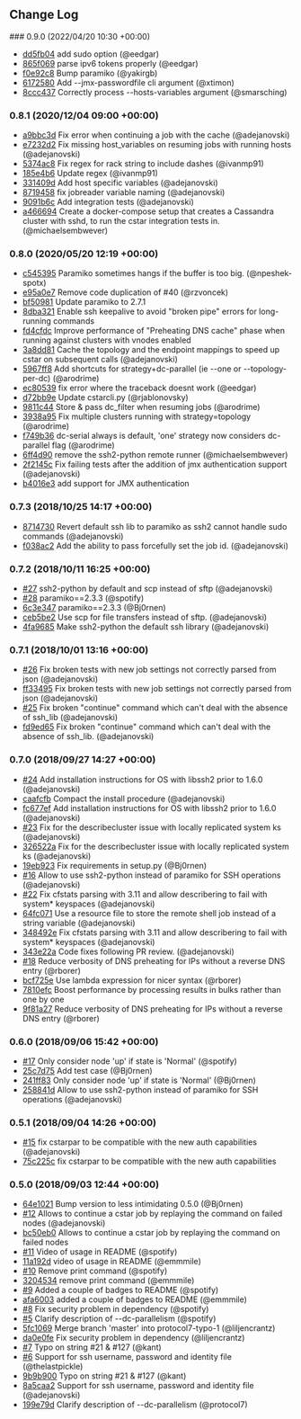 ## Change Log

### 0.9.0 (2022/04/20 10:30 +00:00)
- [dd5fb04](https://github.com/spotify/cstar/commit/dd5fb04b71e9d219953d3f0f7532f8145f499ea0) add sudo option (@eedgar)
- [865f069](https://github.com/spotify/cstar/commit/865f06908739e6baccacaf9de4e1496b6d73160b) parse ipv6 tokens properly (@eedgar)
- [f0e92c8](https://github.com/spotify/cstar/commit/f0e92c8212d0f67448eb221a5526f199c33c4c5c) Bump paramiko (@yakirgb)
- [6172580](https://github.com/spotify/cstar/commit/6172580a3ceba091f9599df355c267f9ce22a99a) Add --jmx-passwordfile cli argument (@xtimon)
- [8ccc437](https://github.com/spotify/cstar/commit/8ccc43761ad1d57001147d1a87ae8d2507344177) Correctly process --hosts-variables argument (@smarsching)

### 0.8.1 (2020/12/04 09:00 +00:00)
- [a9bbc3d](https://github.com/spotify/cstar/commit/a9bbc3d8c8bed7d7b76d78358ee856b0805179a1) Fix error when continuing a job with the cache (@adejanovski)
- [e7232d2](https://github.com/spotify/cstar/commit/e7232d28b0b938a50b8300aa89c1e4e177d0b8e3) Fix missing host_variables on resuming jobs with running hosts (@adejanovski)
- [5374ac8](https://github.com/spotify/cstar/commit/5374ac8648433cc2a59b212735507e5d460acae2) Fix regex for rack string to include dashes (@ivanmp91)
- [185e4b6](https://github.com/spotify/cstar/commit/185e4b6b80e1910ae78769eb84fe6fdd091a413c) Update regex (@ivanmp91)
- [331409d](https://github.com/spotify/cstar/commit/331409dd8d271a9395dffc165f94fd7f1f3dfe2f) Add host specific variables (@adejanovski)
- [8719458](https://github.com/spotify/cstar/commit/8719458f80628a6eac1b09ebc9afb0261159d5cd) fix jobreader variable naming (@adejanovski)
- [9091b6c](https://github.com/spotify/cstar/commit/9091b6c026b6ac402297b0801916540ae709dd49) Add integration tests (@adejanovski)
- [a466694](https://github.com/spotify/cstar/commit/a4666941f3731d4a44e21b352b36acf5f12eebb9) Create a docker-compose setup that creates a Cassandra cluster with sshd, to run the cstar integration tests in. (@michaelsembwever)

### 0.8.0 (2020/05/20 12:19 +00:00)
- [c545395](https://github.com/spotify/cstar/commit/c545395d4e19cae12939a51a5ac57e9dc3ec1ced) Paramiko sometimes hangs if the buffer is too big. (@npeshek-spotx)
- [e95a0e7](https://github.com/spotify/cstar/commit/e95a0e740f2b9c86dd27e3f4d96393b780707a83) Remove code duplication of #40 (@rzvoncek)
- [bf50981](https://github.com/spotify/cstar/commit/bf509816d4282721cd0603e5482dbfeef9412ad0) Update paramiko to 2.7.1
- [8dba321](https://github.com/spotify/cstar/commit/8dba32147a4448c27eaae2e396d288736e7690e8) Enable ssh keepalive to avoid "broken pipe" errors for long-running commands
- [fd4cfdc](https://github.com/spotify/cstar/commit/fd4cfdcaaa7d8594a212bd42e4852e8dd2af3b05) Improve performance of "Preheating DNS cache" phase when running against clusters with vnodes enabled
- [3a8dd81](https://github.com/spotify/cstar/commit/3a8dd8185dca04041c30cb859254d3fc9d69fc32) Cache the topology and the endpoint mappings to speed up cstar on subsequent calls (@adejanovski)
- [5967ff8](https://github.com/spotify/cstar/commit/5967ff8797c45cad41bdb5273a119f670225cee1) Add shortcuts for strategy+dc-parallel (ie --one or --topology-per-dc) (@arodrime)
- [ec80539](https://github.com/spotify/cstar/commit/ec805393670c1701657cfb6984919be7783659c1) fix error where the traceback doesnt work (@eedgar)
- [d72bb9e](https://github.com/spotify/cstar/commit/d72bb9e874512c97d53ecfdc9c68c0d5c81fefd0) Update cstarcli.py (@rjablonovsky)
- [9811c44](https://github.com/spotify/cstar/commit/9811c44ea74f0b7826eccec60a47210570d74ee5) Store & pass dc_filter when resuming jobs (@arodrime)
- [3938a95](https://github.com/spotify/cstar/commit/3938a95fa3b30716cc249d102d898311c42d6a56) Fix multiple clusters running with strategy=topology (@arodrime)
- [f749b36](https://github.com/spotify/cstar/commit/f749b3612ab1b4b10498c74f148a47df6fb49e0d) dc-serial always is default, 'one' strategy now considers dc-parallel flag (@arodrime)
- [6ff4d90](https://github.com/spotify/cstar/commit/6ff4d90b2da215546a89bb4c70333e5ebe840add) remove the ssh2-python remote runner (@michaelsembwever)
- [2f2145c](https://github.com/spotify/cstar/commit/2f2145c84eb9c09df7bb9296e41b1b8b5209fb73) Fix failing tests after the addition of jmx authentication support (@adejanovski)
- [b4016e3](https://github.com/spotify/cstar/commit/b4016e39a942daae208178bf74429ae4193a7436) add support for JMX authentication

### 0.7.3 (2018/10/25 14:17 +00:00)
- [8714730](https://github.com/spotify/cstar/commit/871473059071a5764be5ba4bc74a373508e7b84a) Revert default ssh lib to paramiko as ssh2 cannot handle sudo commands (@adejanovski)
- [f038ac2](https://github.com/spotify/cstar/commit/f038ac2a6e11c23478d034360026a1e6e1080477) Add the ability to pass forcefully set the job id. (@adejanovski)

### 0.7.2 (2018/10/11 16:25 +00:00)
- [#27](https://github.com/spotify/cstar/pull/27) ssh2-python by default and scp instead of sftp (@adejanovski)
- [#28](https://github.com/spotify/cstar/pull/28) paramiko==2.3.3 (@spotify)
- [6c3e347](https://github.com/spotify/cstar/commit/6c3e347ab99443c8a298558936ed13feb45a7e99) paramiko==2.3.3 (@Bj0rnen)
- [ceb5be2](https://github.com/spotify/cstar/commit/ceb5be2b50d54ba290e77d0258ad79f0cc985981) Use scp for file transfers instead of sftp. (@adejanovski)
- [4fa9685](https://github.com/spotify/cstar/commit/4fa96854b6ce103f59258b02bee051dac367e057) Make ssh2-python the default ssh library (@adejanovski)

### 0.7.1 (2018/10/01 13:16 +00:00)
- [#26](https://github.com/spotify/cstar/pull/26) Fix broken tests with new job settings not correctly parsed from json (@adejanovski)
- [ff33495](https://github.com/spotify/cstar/commit/ff33495ad88e3ebff2f6a803faee4b890489fc01) Fix broken tests with new job settings not correctly parsed from json (@adejanovski)
- [#25](https://github.com/spotify/cstar/pull/25) Fix broken "continue" command which can't deal with the absence of ssh_lib (@adejanovski)
- [fd9ed65](https://github.com/spotify/cstar/commit/fd9ed653efb7b5c5bdff098fde63426e03bbc48b) Fix broken "continue" command which can't deal with the absence of ssh_lib. (@adejanovski)

### 0.7.0 (2018/09/27 14:27 +00:00)
- [#24](https://github.com/spotify/cstar/pull/24) Add installation instructions for OS with libssh2 prior to 1.6.0 (@adejanovski)
- [caafcfb](https://github.com/spotify/cstar/commit/caafcfb6f9c5d75a771bd1350598b908868a13fb) Compact the install procedure (@adejanovski)
- [fc677ef](https://github.com/spotify/cstar/commit/fc677efec0ee7f9442c6cf8cf23911c507eea73c) Add installation instructions for OS with libssh2 prior to 1.6.0 (@adejanovski)
- [#23](https://github.com/spotify/cstar/pull/23) Fix for the describecluster issue with locally replicated system ks (@adejanovski)
- [326522a](https://github.com/spotify/cstar/commit/326522ad0c40f354f2aca8f74ffe87d8468533eb) Fix for the describecluster issue with locally replicated system ks (@adejanovski)
- [19eb923](https://github.com/spotify/cstar/commit/19eb9238b6246acbb67a98f9df195b546bbd064d) Fix requirements in setup.py (@Bj0rnen)
- [#16](https://github.com/spotify/cstar/pull/16) Allow to use ssh2-python instead of paramiko for SSH operations (@adejanovski)
- [#22](https://github.com/spotify/cstar/pull/22) Fix cfstats parsing with 3.11 and allow describering to fail with system* keyspaces (@adejanovski)
- [64fc071](https://github.com/spotify/cstar/commit/64fc0711561b28ad5123d4ef4609a86a864b5903) Use a resource file to store the remote shell job instead of a string variable (@adejanovski)
- [348492e](https://github.com/spotify/cstar/commit/348492e43e2646b61c47dae940b152dfeb0c3003) Fix cfstats parsing with 3.11 and allow describering to fail with system* keyspaces (@adejanovski)
- [343e22a](https://github.com/spotify/cstar/commit/343e22aba2da16e0192a1fa4e7a155d6199f141a) Code fixes following PR review. (@adejanovski)
- [#18](https://github.com/spotify/cstar/pull/18) Reduce verbosity of DNS preheating for IPs without a reverse DNS entry (@rborer)
- [bcf725e](https://github.com/spotify/cstar/commit/bcf725ea19be6fd7937788951d817ed924d1cc75) Use lambda expression for nicer syntax (@rborer)
- [7810efc](https://github.com/spotify/cstar/commit/7810efc0cb12d66eeeae17e312769d1b0acf1737) Boost performance by processing results in bulks rather than one by one
- [9f81a27](https://github.com/spotify/cstar/commit/9f81a2766d3a52f585f02b937ed4cb5f97186aaa) Reduce verbosity of DNS preheating for IPs without a reverse DNS entry (@rborer)

### 0.6.0 (2018/09/06 15:42 +00:00)
- [#17](https://github.com/spotify/cstar/pull/17) Only consider node 'up' if state is 'Normal' (@spotify)
- [25c7d75](https://github.com/spotify/cstar/commit/25c7d75c621d527aac80f748c6999b117c4ef296) Add test case (@Bj0rnen)
- [241ff83](https://github.com/spotify/cstar/commit/241ff83a85a57d9ca6820fe657b928ca759f7425) Only consider node 'up' if state is 'Normal' (@Bj0rnen)
- [258841d](https://github.com/spotify/cstar/commit/258841db62a174c580e5b5b40357fd14ebfc956b) Allow to use ssh2-python instead of paramiko for SSH operations (@adejanovski)

### 0.5.1 (2018/09/04 14:26 +00:00)
- [#15](https://github.com/spotify/cstar/pull/15) fix cstarpar to be compatible with the new auth capabilities (@adejanovski)
- [75c225c](https://github.com/spotify/cstar/commit/75c225ccc9253286dc5daf64fbdbbda5ccef2720) fix cstarpar to be compatible with the new auth capabilities

### 0.5.0 (2018/09/03 12:44 +00:00)
- [64e1021](https://github.com/spotify/cstar/commit/64e1021b478de4b4335cba3ed65e6af2bea9c9c7) Bump version to less intimidating 0.5.0 (@Bj0rnen)
- [#12](https://github.com/spotify/cstar/pull/12) Allows to continue a cstar job by replaying the command on failed nodes (@adejanovski)
- [bc50eb0](https://github.com/spotify/cstar/commit/bc50eb033f507f3861f694aca541446cc1f6759c) Allows to continue a cstar job by replaying the command on failed nodes
- [#11](https://github.com/spotify/cstar/pull/11) Video of usage in README (@spotify)
- [11a192d](https://github.com/spotify/cstar/commit/11a192da72194229f4fe5b27165b938812afbe52) video of usage in README (@emmmile)
- [#10](https://github.com/spotify/cstar/pull/10) Remove print command (@spotify)
- [3204534](https://github.com/spotify/cstar/commit/3204534c0fc3ff042b82eade44554aac0a181668) remove print command (@emmmile)
- [#9](https://github.com/spotify/cstar/pull/9) Added a couple of badges to README (@spotify)
- [afa6003](https://github.com/spotify/cstar/commit/afa600334088f3beacf9b4f9f2ab2b35aa8fb42d) added a couple of badges to README (@emmmile)
- [#8](https://github.com/spotify/cstar/pull/8) Fix security problem in dependency (@spotify)
- [#5](https://github.com/spotify/cstar/pull/5) Clarify description of --dc-parallelism (@spotify)
- [5fc1069](https://github.com/spotify/cstar/commit/5fc10695f1227e81e1565cd67bd7825f0753b594) Merge branch 'master' into protocol7-typo-1 (@liljencrantz)
- [da0e0fe](https://github.com/spotify/cstar/commit/da0e0fe843a035f2d5bc1d31d0b5b563e622aec9) Fix security problem in dependency (@liljencrantz)
- [#7](https://github.com/spotify/cstar/pull/7) Typo on string #21 & #127 (@kant)
- [#6](https://github.com/spotify/cstar/pull/6) Support for ssh username, password and identity file (@thelastpickle)
- [9b9b900](https://github.com/spotify/cstar/commit/9b9b9006fabcf5871e384111dabe53740e918783) Typo on string #21 & #127 (@kant)
- [8a5caa2](https://github.com/spotify/cstar/commit/8a5caa29689eb6411f4a14e48f5bf30217ab39d8) Support for ssh username, password and identity file (@adejanovski)
- [199e79d](https://github.com/spotify/cstar/commit/199e79df17a2476d56b595fd6064bb4082df224e) Clarify description of --dc-parallelism (@protocol7)
